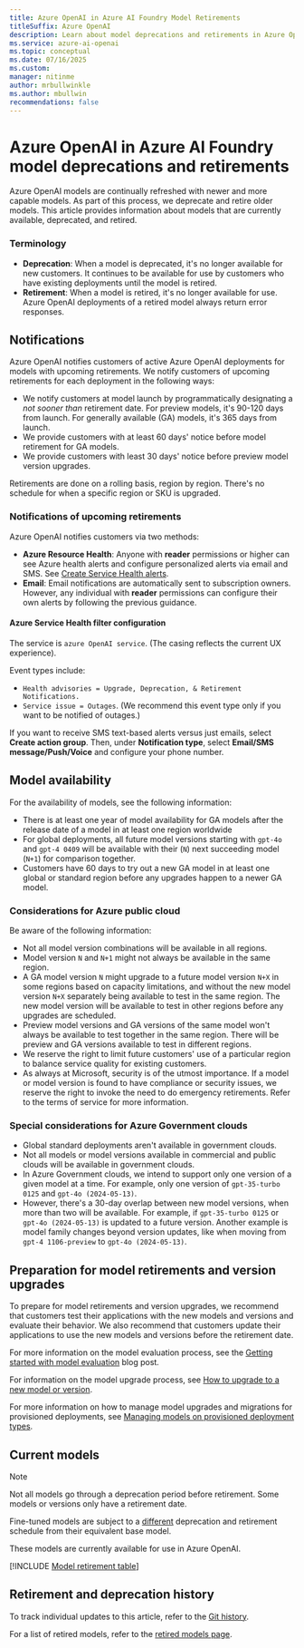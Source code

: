 ```yaml
---
title: Azure OpenAI in Azure AI Foundry Model Retirements
titleSuffix: Azure OpenAI
description: Learn about model deprecations and retirements in Azure OpenAI.
ms.service: azure-ai-openai
ms.topic: conceptual
ms.date: 07/16/2025
ms.custom: 
manager: nitinme
author: mrbullwinkle
ms.author: mbullwin 
recommendations: false
---
```


# Azure OpenAI in Azure AI Foundry model deprecations and retirements

Azure OpenAI models are continually refreshed with newer and more capable models. As part of this process, we deprecate and retire older models. This article provides information about models that are currently available, deprecated, and retired.

### Terminology

- **Deprecation**: When a model is deprecated, it's no longer available for new customers. It continues to be available for use by customers who have existing deployments until the model is retired.
- **Retirement**: When a model is retired, it's no longer available for use. Azure OpenAI deployments of a retired model always return error responses.

## Notifications

Azure OpenAI notifies customers of active Azure OpenAI deployments for models with upcoming retirements. We notify customers of upcoming retirements for each deployment in the following ways:

- We notify customers at model launch by programmatically designating a *not sooner than* retirement date. For preview models, it's 90-120 days from launch. For generally available (GA) models, it's 365 days from launch.
- We provide customers with at least 60 days' notice before model retirement for GA models.
- We provide customers with least 30 days' notice before preview model version upgrades.

Retirements are done on a rolling basis, region by region. There's no schedule for when a specific region or SKU is upgraded.

### Notifications of upcoming retirements

Azure OpenAI notifies customers via two methods:

- **Azure Resource Health**: Anyone with **reader** permissions or higher can see Azure health alerts and configure personalized alerts via email and SMS. See [Create Service Health alerts](/azure/service-health/alerts-activity-log-service-notifications-portal).
- **Email**: Email notifications are automatically sent to subscription owners. However, any individual with **reader** permissions can configure their own alerts by following the previous guidance.

#### Azure Service Health filter configuration

The service is `azure OpenAI service`. (The casing reflects the current UX experience).

Event types include:

- `Health advisories = Upgrade, Deprecation, & Retirement Notifications.`
- `Service issue = Outages`. (We recommend this event type only if you want to be notified of outages.)

If you want to receive SMS text-based alerts versus just emails, select **Create action group**. Then, under **Notification type**, select **Email/SMS message/Push/Voice** and configure your phone number.

## Model availability

For the availability of models, see the following information:

- There is at least one year of model availability for GA models after the release date of a model in at least one region worldwide
- For global deployments, all future model versions starting with `gpt-4o` and `gpt-4 0409` will be available with their (`N`) next succeeding model (`N+1`) for comparison together.
- Customers have 60 days to try out a new GA model in at least one global or standard region before any upgrades happen to a newer GA model.  

### Considerations for Azure public cloud

Be aware of the following information:

- Not all model version combinations will be available in all regions.
- Model version `N` and `N+1` might not always be available in the same region.
- A GA model version `N` might upgrade to a future model version `N+X` in some regions based on capacity limitations, and without the new model version `N+X` separately being available to test in the same region. The new model version will be available to test in other regions before any upgrades are scheduled.
- Preview model versions and GA versions of the same model won't always be available to test together in the same region. There will be preview and GA versions available to test in different regions.
- We reserve the right to limit future customers' use of a particular region to balance service quality for existing customers.
- As always at Microsoft, security is of the utmost importance. If a model or model version is found to have compliance or security issues, we reserve the right to invoke the need to do emergency retirements. Refer to the terms of service for more information.

### Special considerations for Azure Government clouds

- Global standard deployments aren't available in government clouds.
- Not all models or model versions available in commercial and public clouds will be available in government clouds.
- In Azure Government clouds, we intend to support only one version of a given model at a time. For example, only one version of `gpt-35-turbo 0125` and `gpt-4o (2024-05-13)`.
- However, there's a 30-day overlap between new model versions, when more than two will be available. For example, if `gpt-35-turbo 0125` or `gpt-4o (2024-05-13)` is updated to a future version. Another example is model family changes beyond version updates, like when moving from `gpt-4 1106-preview` to `gpt-4o (2024-05-13)`.

## Preparation for model retirements and version upgrades

To prepare for model retirements and version upgrades, we recommend that customers test their applications with the new models and versions and evaluate their behavior. We also recommend that customers update their applications to use the new models and versions before the retirement date.

For more information on the model evaluation process, see the [Getting started with model evaluation](https://techcommunity.microsoft.com/t5/ai-azure-ai-services-blog/how-to-evaluate-amp-upgrade-model-versions-in-the-azure-openai/ba-p/4218880) blog post.

For information on the model upgrade process, see [How to upgrade to a new model or version](./model-versions.md).

For more information on how to manage model upgrades and migrations for provisioned deployments, see [Managing models on provisioned deployment types](../how-to/working-with-models.md#managing-models-on-provisioned-deployment-types).

## Current models

> [!NOTE]
> Not all models go through a deprecation period before retirement. Some models or versions only have a retirement date.
>
> Fine-tuned models are subject to a [different](#fine-tuned-models) deprecation and retirement schedule from their equivalent base model.

These models are currently available for use in Azure OpenAI.

[!INCLUDE [Model retirement table](../includes/retirement/models.md)]

## Retirement and deprecation history

To track individual updates to this article, refer to the [Git history](https://github.com/MicrosoftDocs/azure-ai-docs/commits/main/articles/ai-foundry/openai/includes/retirement/models.md).

For a list of retired models, refer to the [retired models page](./legacy-models.md).
